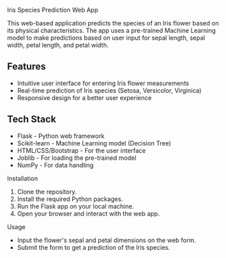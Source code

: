Iris Species Prediction Web App

This web-based application predicts the species of an Iris flower based on its physical characteristics. The app uses a pre-trained Machine Learning model to make predictions based on user input for sepal length, sepal width, petal length, and petal width.

## Features
- Intuitive user interface for entering Iris flower measurements
- Real-time prediction of Iris species (Setosa, Versicolor, Virginica)
- Responsive design for a better user experience

## Tech Stack
- Flask - Python web framework
- Scikit-learn - Machine Learning model (Decision Tree)
- HTML/CSS/Bootstrap - For the user interface
- Joblib - For loading the pre-trained model
- NumPy - For data handling

Installation

1. Clone the repository.
2. Install the required Python packages.
3. Run the Flask app on your local machine.
4. Open your browser and interact with the web app.

Usage

- Input the flower's sepal and petal dimensions on the web form.
- Submit the form to get a prediction of the Iris species.
